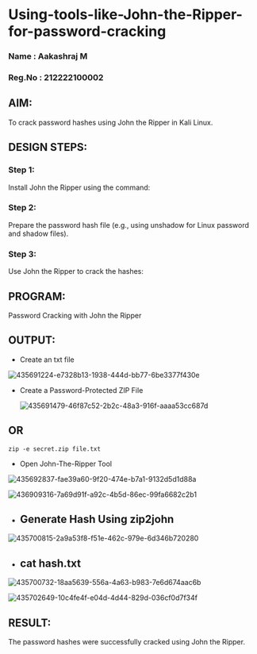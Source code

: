 # Using-tools-like-John-the-Ripper-for-password-cracking
### Name : Aakashraj M
### Reg.No : 212222100002
## AIM:
To crack password hashes using John the Ripper in Kali Linux.

## DESIGN STEPS:
### Step 1:
Install John the Ripper using the command:

### Step 2:
Prepare the password hash file (e.g., using unshadow for Linux password and shadow files).


### Step 3:
Use John the Ripper to crack the hashes:

## PROGRAM:
Password Cracking with John the Ripper

## OUTPUT:
- Create an txt file
  
![435691224-e7328b13-1938-444d-bb77-6be3377f430e](https://github.com/user-attachments/assets/c19396c1-6b54-4ac3-8e4a-e19f47a2d346)

- Create a Password-Protected ZIP File

  ![435691479-46f87c52-2b2c-48a3-916f-aaaa53cc687d](https://github.com/user-attachments/assets/1064b4f7-8a2a-48b6-ad42-6241ee6d4bc0)


## OR
```
zip -e secret.zip file.txt
```
- Open John-The-Ripper Tool

![435692837-fae39a60-9f20-474e-b7a1-9132d5d1d88a](https://github.com/user-attachments/assets/0fe80e83-888c-492a-ad71-dd8607da3930)

![436909316-7a69d91f-a92c-4b5d-86ec-99fa6682c2b1](https://github.com/user-attachments/assets/ed061e06-74ea-41df-95c0-40335284bab9)


 - ## Generate Hash Using zip2john

![435700815-2a9a53f8-f51e-462c-979e-6d346b720280](https://github.com/user-attachments/assets/17bde191-7169-483c-ba80-bf20801d26e8)

- ## cat hash.txt

![435700732-18aa5639-556a-4a63-b983-7e6d674aac6b](https://github.com/user-attachments/assets/f74eb1d5-4111-423e-aace-85a5e80cc616)

![435702649-10c4fe4f-e04d-4d44-829d-036cf0d7f34f](https://github.com/user-attachments/assets/1a733c0a-11fb-41b0-a83b-00899ae29df1)


## RESULT:
The password hashes were successfully cracked using John the Ripper.

